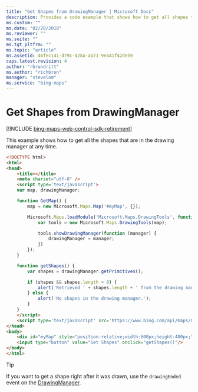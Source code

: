 ```yaml
---
title: "Get Shapes from DrawingManager | Microsoft Docs"
description: Provides a code example that shows how to get all shapes that are in the drawing manager at a given time.
ms.custom: ""
ms.date: "02/28/2018"
ms.reviewer: ""
ms.suite: ""
ms.tgt_pltfrm: ""
ms.topic: "article"
ms.assetid: 46fec141-d79c-428a-ab71-9e441f42de59
caps.latest.revision: 4
author: "rbrundritt"
ms.author: "richbrun"
manager: "stevelom"
ms.service: "bing-maps"
---
```


# Get Shapes from DrawingManager

[!INCLUDE [bing-maps-web-control-sdk-retirement](../../../includes/bing-maps-web-control-sdk-retirement.md)]

This example shows how to get all the shapes that are in the drawing manager at any time. 

```html
<!DOCTYPE html>
<html>
<head>
    <title></title>
    <meta charset="utf-8" />
	<script type='text/javascript'>
    var map, drawingManager;

    function GetMap() {
        map = new Microsoft.Maps.Map('#myMap', {});

        Microsoft.Maps.loadModule('Microsoft.Maps.DrawingTools', function () {
            var tools = new Microsoft.Maps.DrawingTools(map);

            tools.showDrawingManager(function (manager) {
                drawingManager = manager;
            })
        });
    }

    function getShapes() {
        var shapes = drawingManager.getPrimitives();

        if (shapes && shapes.length > 0) {
            alert('Retrieved ' + shapes.length + ' from the drawing manager.');
        } else {
            alert('No shapes in the drawing manager.');
        }
    }
    </script>
    <script type='text/javascript' src='https://www.bing.com/api/maps/mapcontrol?callback=GetMap&key=[YOUR_BING_MAPS_KEY]' async defer></script>
</head>
<body>
    <div id="myMap" style="position:relative;width:600px;height:400px;"></div><br/>
    <input type="button" value="Get Shapes" onclick="getShapes()"/>
</body>
</html>
```

> [!TIP]
> If you want to get a shape right after it was drawn, use the `drawingEnded` event on the [DrawingManager](../../modules/drawing-tools-module/drawingmanager-class.md).